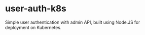 # user-auth-k8s
Simple user authentication with admin API, built using Node.JS for deployment on Kubernetes.

